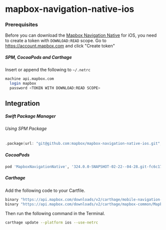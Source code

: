# mapbox-navigation-native-ios

### Prerequisites

Before you can download the [Mapbox Navigation Native](https://github.com/mapbox/mapbox-navigation-native) for iOS, you need to create a token with `DOWNLOAD:READ` scope.
Go to https://account.mapbox.com and click "Create token"

##### SPM, CocoaPods and Carthage
Insert or append the following to `~/.netrc`

```bash
machine api.mapbox.com
  login mapbox
  password <TOKEN WITH DOWNLOAD:READ SCOPE>
```

## Integration

##### Swift Package Manager

###### Using SPM Package

```swift
.package(url: "git@github.com:mapbox/mapbox-navigation-native-ios.git", from: "324.0.0-SNAPSHOT-02-22--04-28.git-fc6c17e-SNAPSHOT.0224T1425Z.f759172"),
```

##### CocoaPods

```ruby
pod 'MapboxNavigationNative', '324.0.0-SNAPSHOT-02-22--04-28.git-fc6c17e-SNAPSHOT.0224T1425Z.f759172'
```

##### Carthage

Add the following code to your Cartfile.

```bash
binary "https://api.mapbox.com/downloads/v2/carthage/mobile-navigation-native/MapboxNavigationNative.json" == 324.0.0-SNAPSHOT-02-22--04-28.git-fc6c17e-SNAPSHOT.0224T1425Z.f759172
binary "https://api.mapbox.com/downloads/v2/carthage/mapbox-common/MapboxCommon-ios.json" == 24.11.0-SNAPSHOT-02-22--04-28.git-fc6c17e
```

Then run the following command in the Terminal.
```bash
carthage update --platform ios --use-netrc
```
